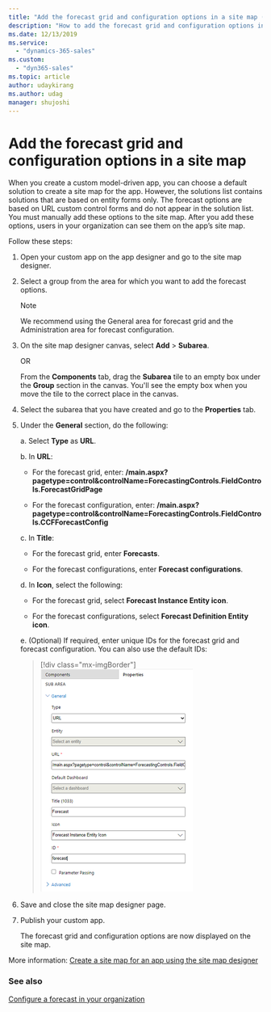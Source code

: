 ```yaml
---
title: "Add the forecast grid and configuration options in a site map (Dynamics 365 Sales) | MicrosoftDocs"
description: "How to add the forecast grid and configuration options in a site map in Dynamics 365 Sales."
ms.date: 12/13/2019
ms.service: 
  - "dynamics-365-sales"
ms.custom: 
  - "dyn365-sales"
ms.topic: article
author: udaykirang
ms.author: udag
manager: shujoshi
---
```


# Add the forecast grid and configuration options in a site map

When you create a custom model-driven app, you can choose a default solution to create a site map for the app. However, the solutions list contains solutions that are based on entity forms only. The forecast options are based on URL custom control forms and do not appear in the solution list. You must manually add these options to the site map. After you add these options, users in your organization can see them on the app’s site map.

Follow these steps:

1.	Open your custom app on the app designer and go to the site map designer.

2.	Select a group from the area for which you want to add the forecast options. 

    >[!NOTE]
    >We recommend using the General area for forecast grid and the Administration area for forecast configuration.
    <!--note from editor: I switched the order of grid and config to be consistent with the order used everywhere else in this article?-->


3.	On the site map designer canvas, select **Add** > **Subarea**.

    OR

    From the **Components** tab, drag the **Subarea** tile to an empty box under the **Group** section in the canvas. You'll see the empty box when you move the tile to the correct place in the canvas.

4.	Select the subarea that you have created and go to the **Properties** tab.

5.	Under the **General** section, do the following:

    a.	Select **Type** as **URL**.

    b.	In **URL**:
        
       - For the forecast grid, enter: **/main.aspx?pagetype=control&controlName=ForecastingControls.FieldControls.ForecastGridPage**
        
       - For the forecast configuration, enter: **/main.aspx?pagetype=control&controlName=ForecastingControls.FieldControls.CCFForecastConfig**
    
    c.	In **Title**:

       - For the forecast grid, enter **Forecasts**.

       - For the forecast configurations, enter **Forecast configurations**.

    d.	In **Icon**, select the following:

       - For the forecast grid, select **Forecast Instance Entity icon**.

       - For the forecast configurations, select **Forecast Definition Entity icon**.
            
    e.	(Optional) If required, enter unique IDs for the forecast grid and forecast configuration. You can also use the default IDs:
    <!--note from editor: Are the following the default IDs you mentioned? I made the sentence leading into this end with a colon assuming it is referring to these. -->

    > [!div class="mx-imgBorder"]
    > ![Properties tab of site map designer](media/forecast-sitemap-properties.png "Properties tab of site map designer")

6.	Save and close the site map designer page.

7.	Publish your custom app.

    The forecast grid and configuration options are now displayed on the site map.

More information: [Create a site map for an app using the site map designer](/customerengagement/on-premises/customize/create-site-map-app.md#add-a-subarea-to-a-group-in-the-site-map)
<!--note from editor: Rather than have a link here, could you simply add it to the See also section directly below?-->


### See also

[Configure a forecast in your organization](configure-forecast.md)

